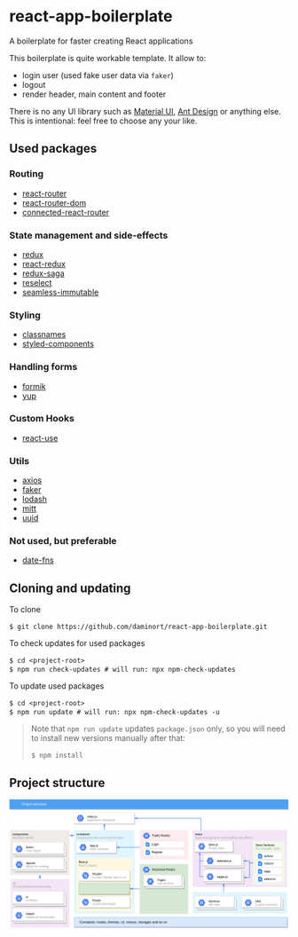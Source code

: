 # react-app-boilerplate
A boilerplate for faster creating React applications

This boilerplate is quite workable template. It allow to:
- login user (used fake user data via `faker`)
- logout
- render header, main content and footer

There is no any UI library such as [Material UI](https://material-ui.com/),
[Ant Design](https://ant.design/) or anything else. This is intentional:
feel free to choose any your like.

## Used packages

### Routing
- [react-router](https://reacttraining.com/react-router/)
- [react-router-dom](https://reacttraining.com/react-router/)
- [connected-react-router](https://github.com/supasate/connected-react-router#readme)

### State management and side-effects
- [redux](https://redux.js.org/)
- [react-redux](https://react-redux.js.org/)
- [redux-saga](https://redux-saga.js.org)
- [reselect](https://github.com/reduxjs/reselect#readme)
- [seamless-immutable](https://github.com/rtfeldman/seamless-immutable)

### Styling
- [classnames](https://github.com/JedWatson/classnames#readme)
- [styled-components](https://www.styled-components.com)

### Handling forms
- [formik](https://jaredpalmer.com/formik/)
- [yup](https://github.com/jquense/yup)

### Custom Hooks
- [react-use](https://streamich.github.io/react-use)

### Utils
- [axios](https://github.com/axios/axios)
- [faker](https://github.com/Marak/Faker.js#readme)
- [lodash](https://lodash.com)
- [mitt](https://github.com/developit/mitt)
- [uuid](https://github.com/kelektiv/node-uuid#readme)

### Not used, but preferable
- [date-fns](https://date-fns.org/)

## Cloning and updating

To clone
```shell script
$ git clone https://github.com/daminort/react-app-boilerplate.git
```

To check updates for used packages
```shell script
$ cd <project-root>
$ npm run check-updates # will run: npx npm-check-updates
```

To update used packages
```shell script
$ cd <project-root>
$ npm run update # will run: npx npm-check-updates -u
```

> Note that `npm run update` updates `package.json` only,
> so you will need to install new versions manually after that:
> ```shell script
> $ npm install
> ```

## Project structure

![Project strucrure](ProjectStructure.png)
